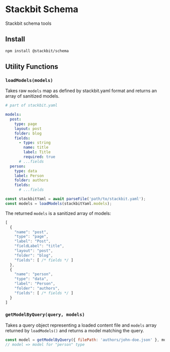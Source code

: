 # Stackbit Schema

Stackbit schema tools

## Install

```bash
npm install @stackbit/schema
```

## Utility Functions


### `loadModels(models)`

Takes raw `models` map as defined by stackbit.yaml format and returns an array of sanitized models.

```yaml
# part of stackbit.yaml

models:
  post:
    type: page
    layout: post
    folder: blog
    fields:
      - type: string
        name: title
        label: Title
        required: true
      # ...fields
  person:
    type: data
    label: Person
    folder: authors
    fields:
      # ...fields
```

```js
const stackbitYaml = await parseFile('path/to/stackbit.yaml');
const models = loadModels(stackbitYaml.models);
```

The returned `models` is a sanitized array of models:
```js
[
  {
    "name": "post",
    "type": "page",
    "label": "Post",
    "fieldLabel": "title",
    "layout": "post",
    "folder": "blog",
    "fields": [ /* fields */ ]
  },
  {
    "name": "person",
    "type": "data",
    "label": "Person",
    "folder": "authors",
    "fields": [ /* fields */ ]
  }
]
```

### `getModelByQuery(query, models)`

Takes a query object representing a loaded content file and `models` array returned by `loadModels()`
and returns a model matching the query.

```js
const model = getModelByQuery({ filePath: 'authors/john-doe.json' }, models);
// model => model for "person" type
```
